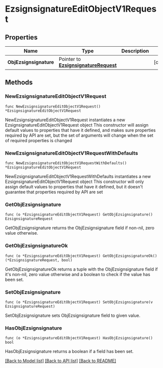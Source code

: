 # EzsignsignatureEditObjectV1Request

## Properties

Name | Type | Description | Notes
------------ | ------------- | ------------- | -------------
**ObjEzsignsignature** | Pointer to [**EzsignsignatureRequest**](ezsignsignature-Request.md) |  | [optional] 

## Methods

### NewEzsignsignatureEditObjectV1Request

`func NewEzsignsignatureEditObjectV1Request() *EzsignsignatureEditObjectV1Request`

NewEzsignsignatureEditObjectV1Request instantiates a new EzsignsignatureEditObjectV1Request object
This constructor will assign default values to properties that have it defined,
and makes sure properties required by API are set, but the set of arguments
will change when the set of required properties is changed

### NewEzsignsignatureEditObjectV1RequestWithDefaults

`func NewEzsignsignatureEditObjectV1RequestWithDefaults() *EzsignsignatureEditObjectV1Request`

NewEzsignsignatureEditObjectV1RequestWithDefaults instantiates a new EzsignsignatureEditObjectV1Request object
This constructor will only assign default values to properties that have it defined,
but it doesn't guarantee that properties required by API are set

### GetObjEzsignsignature

`func (o *EzsignsignatureEditObjectV1Request) GetObjEzsignsignature() EzsignsignatureRequest`

GetObjEzsignsignature returns the ObjEzsignsignature field if non-nil, zero value otherwise.

### GetObjEzsignsignatureOk

`func (o *EzsignsignatureEditObjectV1Request) GetObjEzsignsignatureOk() (*EzsignsignatureRequest, bool)`

GetObjEzsignsignatureOk returns a tuple with the ObjEzsignsignature field if it's non-nil, zero value otherwise
and a boolean to check if the value has been set.

### SetObjEzsignsignature

`func (o *EzsignsignatureEditObjectV1Request) SetObjEzsignsignature(v EzsignsignatureRequest)`

SetObjEzsignsignature sets ObjEzsignsignature field to given value.

### HasObjEzsignsignature

`func (o *EzsignsignatureEditObjectV1Request) HasObjEzsignsignature() bool`

HasObjEzsignsignature returns a boolean if a field has been set.


[[Back to Model list]](../README.md#documentation-for-models) [[Back to API list]](../README.md#documentation-for-api-endpoints) [[Back to README]](../README.md)


